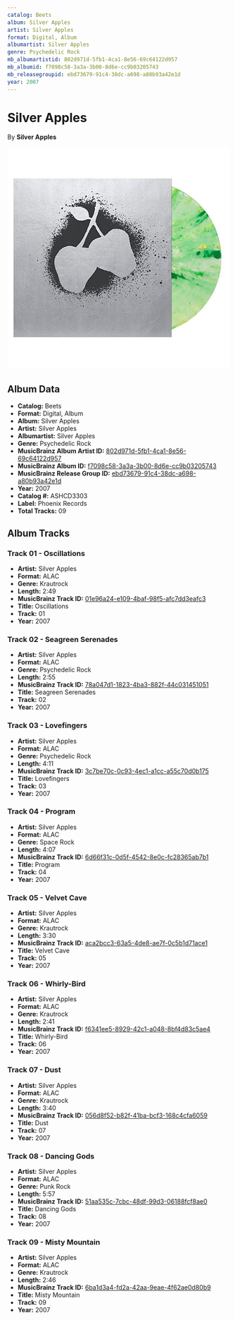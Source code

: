 ```yaml
---
catalog: Beets
album: Silver Apples
artist: Silver Apples
format: Digital, Album
albumartist: Silver Apples
genre: Psychedelic Rock
mb_albumartistid: 802d971d-5fb1-4ca1-8e56-69c64122d957
mb_albumid: f7098c58-3a3a-3b00-8d6e-cc9b03205743
mb_releasegroupid: ebd73679-91c4-38dc-a698-a80b93a42e1d
year: 2007
---
```


# Silver Apples

By **Silver Apples**

![](../../assets/beetscovers/Silver_Apples-Silver_Apples.jpg)

## Album Data

- **Catalog:** Beets
- **Format:** Digital, Album
- **Album:** Silver Apples
- **Artist:** Silver Apples
- **Albumartist:** Silver Apples
- **Genre:** Psychedelic Rock
- **MusicBrainz Album Artist ID:** [802d971d-5fb1-4ca1-8e56-69c64122d957](https://musicbrainz.org/artist/802d971d-5fb1-4ca1-8e56-69c64122d957)
- **MusicBrainz Album ID:** [f7098c58-3a3a-3b00-8d6e-cc9b03205743](https://musicbrainz.org/release/f7098c58-3a3a-3b00-8d6e-cc9b03205743)
- **MusicBrainz Release Group ID:** [ebd73679-91c4-38dc-a698-a80b93a42e1d](https://musicbrainz.org/release-group/ebd73679-91c4-38dc-a698-a80b93a42e1d)
- **Year:** 2007
- **Catalog #:** ASHCD3303
- **Label:** Phoenix Records
- **Total Tracks:** 09

## Album Tracks

### Track 01 - Oscillations

- **Artist:** Silver Apples
- **Format:** ALAC
- **Genre:** Krautrock
- **Length:** 2:49
- **MusicBrainz Track ID:** [01e96a24-e109-4baf-98f5-afc7dd3eafc3](https://musicbrainz.org/recording/01e96a24-e109-4baf-98f5-afc7dd3eafc3)
- **Title:** Oscillations
- **Track:** 01
- **Year:** 2007

### Track 02 - Seagreen Serenades

- **Artist:** Silver Apples
- **Format:** ALAC
- **Genre:** Psychedelic Rock
- **Length:** 2:55
- **MusicBrainz Track ID:** [78a047d1-1823-4ba3-882f-44c031451051](https://musicbrainz.org/recording/78a047d1-1823-4ba3-882f-44c031451051)
- **Title:** Seagreen Serenades
- **Track:** 02
- **Year:** 2007

### Track 03 - Lovefingers

- **Artist:** Silver Apples
- **Format:** ALAC
- **Genre:** Psychedelic Rock
- **Length:** 4:11
- **MusicBrainz Track ID:** [3c7be70c-0c93-4ec1-a1cc-a55c70d0b175](https://musicbrainz.org/recording/3c7be70c-0c93-4ec1-a1cc-a55c70d0b175)
- **Title:** Lovefingers
- **Track:** 03
- **Year:** 2007

### Track 04 - Program

- **Artist:** Silver Apples
- **Format:** ALAC
- **Genre:** Space Rock
- **Length:** 4:07
- **MusicBrainz Track ID:** [6d66f31c-0d5f-4542-8e0c-fc28365ab7b1](https://musicbrainz.org/recording/6d66f31c-0d5f-4542-8e0c-fc28365ab7b1)
- **Title:** Program
- **Track:** 04
- **Year:** 2007

### Track 05 - Velvet Cave

- **Artist:** Silver Apples
- **Format:** ALAC
- **Genre:** Krautrock
- **Length:** 3:30
- **MusicBrainz Track ID:** [aca2bcc3-63a5-4de8-ae7f-0c5b1d71ace1](https://musicbrainz.org/recording/aca2bcc3-63a5-4de8-ae7f-0c5b1d71ace1)
- **Title:** Velvet Cave
- **Track:** 05
- **Year:** 2007

### Track 06 - Whirly-Bird

- **Artist:** Silver Apples
- **Format:** ALAC
- **Genre:** Krautrock
- **Length:** 2:41
- **MusicBrainz Track ID:** [f6341ee5-8929-42c1-a048-8bf4d83c5ae4](https://musicbrainz.org/recording/f6341ee5-8929-42c1-a048-8bf4d83c5ae4)
- **Title:** Whirly-Bird
- **Track:** 06
- **Year:** 2007

### Track 07 - Dust

- **Artist:** Silver Apples
- **Format:** ALAC
- **Genre:** Krautrock
- **Length:** 3:40
- **MusicBrainz Track ID:** [056d8f52-b82f-41ba-bcf3-168c4cfa6059](https://musicbrainz.org/recording/056d8f52-b82f-41ba-bcf3-168c4cfa6059)
- **Title:** Dust
- **Track:** 07
- **Year:** 2007

### Track 08 - Dancing Gods

- **Artist:** Silver Apples
- **Format:** ALAC
- **Genre:** Punk Rock
- **Length:** 5:57
- **MusicBrainz Track ID:** [51aa535c-7cbc-48df-99d3-06188fcf8ae0](https://musicbrainz.org/recording/51aa535c-7cbc-48df-99d3-06188fcf8ae0)
- **Title:** Dancing Gods
- **Track:** 08
- **Year:** 2007

### Track 09 - Misty Mountain

- **Artist:** Silver Apples
- **Format:** ALAC
- **Genre:** Krautrock
- **Length:** 2:46
- **MusicBrainz Track ID:** [6ba1d3a4-fd2a-42aa-9eae-4f62ae0d80b9](https://musicbrainz.org/recording/6ba1d3a4-fd2a-42aa-9eae-4f62ae0d80b9)
- **Title:** Misty Mountain
- **Track:** 09
- **Year:** 2007

